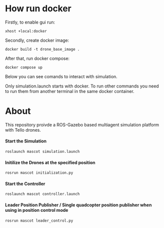 # How run docker #

Firstly, to enable gui run:

```
xhost +local:docker
```

Secondly, create docker image:

```
docker build -t drone_base_image .
```

After that, run docker compose:

```
docker compose up
```

Below you can see comands to interact with simulation.

Only simulation.launch starts with docker. To run other commands you need to run them from another terminal in the same docker container.

# About #

This repository proivde a ROS-Gazebo based multiagent simulation platform with Tello drones.

#### Start the Simulation

```
roslaunch mascot simulation.launch
```

#### Initilize the Drones at the specified position

```
rosrun mascot initialization.py
```

#### Start the Controller

```
roslaunch mascot controller.launch
```

#### Leader Position Publisher / Single quadcopter position publisher when using in position control mode
```
rosrun mascot leader_control.py
```



